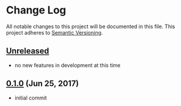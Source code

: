 # Change Log
All notable changes to this project will be documented in this file.
This project adheres to [Semantic Versioning](http://semver.org/).

## [Unreleased](unreleased)

- no new features in development at this time

## [0.1.0](https://github.com/audio4ears/java-chef/compare/0.1.0...0.1.0) (Jun 25, 2017)

- initial commit
